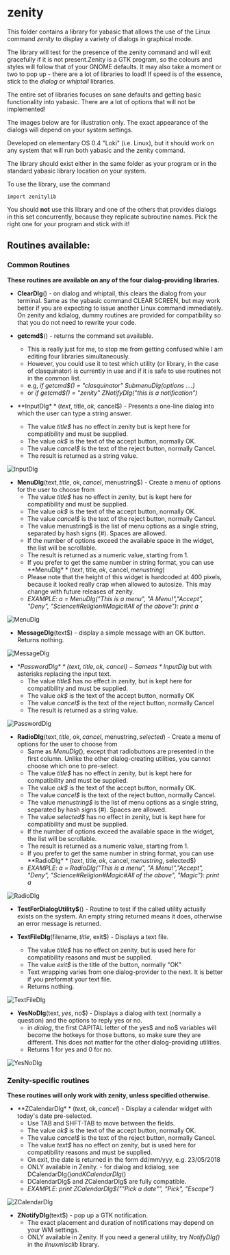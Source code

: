 # zenity

This folder contains a library for yabasic that allows the use of the Linux command *zenity* to display a variety of dialogs in graphical mode.

The library will test for the presence of the zenity command and will exit gracefully if it is not present.Zenity is a GTK program, so the colours and styles will follow that of your GNOME defaults. It may also take a moment or two to pop up - there are a lot of libraries to load! If speed is of the essence, stick to the *dialog* or *whiptail* libraries.

The entire set of libraries focuses on sane defaults and getting basic functionality into yabasic. There are a lot of options that will not be implemented!

The images below are for illustration only. The exact appearance of the dialogs will depend on your system settings.

Developed on elementary OS 0.4 "Loki" (i.e. Linux), but it should work on any system that will run both yabasic and the zenity command.

The library should exist either in the same folder as your program or in the standard yabasic library location on your system.

To use the library, use the command

    import zenitylib

You should **not** use this library and one of the others that provides dialogs in this set concurrently, because they replicate subroutine names. Pick the right one for your program and stick with it!

## Routines available:

### Common Routines

**These routines are available on any of the four dialog-providing libraries.**

+ **ClearDlg**() - on dialog and whiptail, this clears the dialog from your terminal. Same as the yabasic command CLEAR SCREEN, but may work better if you are expecting to issue another Linux command immediately. On zenity and kdialog, dummy routines are provided for compatibility so that you do not need to rewrite your code.

+ **getcmd$**() - returns the command set available.
    + This is really just for me, to stop me from getting confused while I am editing four libraries simultaneously. 
    + However, you could use it to test which utility (or library, in the case of clasquinator) is currently in use and if it is safe to use routines not in the common list.
    + e.g, *if getcmd$() = "clasquinator" SubmenuDlg(options ....)*
    + or  *if getcmd$() = "zenity" ZNotifyDlg("this is a notification")*

+ **InputDlg$**(text$, title$, ok$, cancel$) - Presents a one-line dialog into which the user can type a string answer.
    + The value *title$* has no effect in zenity but is kept here for compatibility and must be supplied.
    + The value *ok$* is the text of the accept button, normally OK.
    + The value *cancel$* is the text of the reject button, normally Cancel.
    + The result is returned as a string value.

![InputDlg](./imgs/InputDlg.png)

+ **MenuDlg**(text$, title$, ok$, cancel$, menustring$) - Create a menu of options for the user to choose from
    + The value *title$* has no effect in zenity, but is kept here for compatibility and must be supplied.
    + The value *ok$* is the text of the accept button, normally OK.
    + The value *cancel$* is the text of the reject button, normally Cancel.
    + The value menustring$ is the list of menu options as a single string, separated by hash signs (#). Spaces are allowed.
    + If the number of options exceed the available space in the widget, the list will be scrollable.
    + The result is returned as a numeric value, starting from 1.
   + If you prefer to get the same number in string format, you can use **MenuDlg$**(text$, title$, ok$, cancel$, menustring$)
   + Please note that the height of this widget is hardcoded at 400 pixels, because it looked really crap when allowed to autosize. This may change with future releases of zenity.
   + *EXAMPLE: a = MenuDlg("This is a menu", "A Menu!","Accept", "Deny", "Science#Religion#Magic#All of the above"): print a*

![MenuDlg](./imgs/MenuDlg.png)

+ **MessageDlg**(text$) - display a simple message with an OK button. Returns nothing.

![MessageDlg](./imgs/MessageDlg.png)

+ **PasswordDlg$**(text$, title$, ok$, cancel$) - Same as *InputDlg$* but with asterisks replacing the input text.
    + The value *title$* has no effect in zenity, but is kept here for compatibility and must be supplied.
    + The value *ok$* is the text of the accept button, normally OK
    + The value *cancel$* is the text of the reject button, normally Cancel
    + The result is returned as a string value.

![PasswordDlg](./imgs/PasswordDlg.png)

+ **RadioDlg**(text$, title$, ok$, cancel$, menustring$, selected$) - Create a menu of options for the user to choose from
    + Same as *MenuDlg*(), except that radiobuttons are presented in the first column. Unlike the other dialog-creating utilities, you cannot choose which one to pre-select.
    + The value *title$* has no effect in zenity, but is kept here for compatibility and must be supplied.
    + The value *ok$* is the text of the accept button, normally OK.
    + The value *cancel$* is the text of the reject button, normally Cancel.
    + The value *menustring$* is the list of menu options as a single string, separated by hash signs (#). Spaces are allowed.
    + The value *selected$* has no effect in zenity, but is kept here for compatibility and must be supplied.
    + If the number of options exceed the available space in the widget, the list will be scrollable.
    + The result is returned as a numeric value, starting from 1.
    + If you prefer to get the same number in string format, you can use **RadioDlg$**(text$, title$, ok$, cancel$, menustring$, selected$)
    + *EXAMPLE: a = RadioDlg("This is a menu", "A Menu!","Accept", "Deny", "Science#Religion#Magic#All of the above", "Magic"): print a*

![RadioDlg](./imgs/RadioDlg.png)

+ **TestForDialogUtility\$**\(\) - Routine to test if the called utility actually exists on the system. An empty string returned means it does, otherwise an error message is returned.

+ **TextFileDlg**(filename$, title$, exit$) - Displays a text file.
    + The value *title$* has no effect on zenity, but is used here for compatibility reasons and must be supplied.
    + The value *exit$* is the title of the button, normally "OK"
    + Text wrapping varies from one dialog-provider to the next. It is better if you preformat your text file.
    + Returns nothing.

![TextFileDlg](./imgs/TextFileDlg.png)

+ **YesNoDlg**(text$,yes$, no$) - Displays a dialog with text (normally a question) and the options to reply yes or no.
    + in *dialog*, the first CAPITAL letter of the yes$ and no$ variables will become the hotkeys for those buttons, so make sure they are different. This does not matter for the other dialog-providing utilities.
    + Returns 1 for yes and 0 for no.

![YesNoDlg](./imgs/YesNoDlg.png)


### Zenity-specific routines

**These routines will only work with zenity, unless specified otherwise.**

+ **ZCalendarDlg$**(text$, ok$, cancel$) - Display a calendar widget with today's date pre-selected.
    + Use TAB and SHFT-TAB to move between the fields.
    + The value *ok$* is the text of the accept button, normally OK.
    + The value *cancel$* is the text of the reject button, normally Cancel.
    + The value *text$* has no effect on zenity, but is used here for compatibility reasons and must be supplied.
    + On exit, the date is returned in the form dd/mm/yyy, e.g. 23/05/2018
    + ONLY available in Zenity. - for dialog and kdialog, see DCalendarDlg$() and KCalendarDlg$()
    + DCalendarDlg$ and ZCalendarDlg$ are fully compatible.
    + *EXAMPLE: print ZCalendarDlg$("\"Pick a date\"", "Pick", "Escape")*

![ZCalendarDlg](./imgs/ZCalendarDlg.png)

+ **ZNotifyDlg**(text$) - pop up a GTK notification.
    + The exact placement and duration of notifications may depend on your WM settings.
    + ONLY available in Zenity. If you need a general utility, try *NotifyDlg()* in the *linuxmisclib* library.
